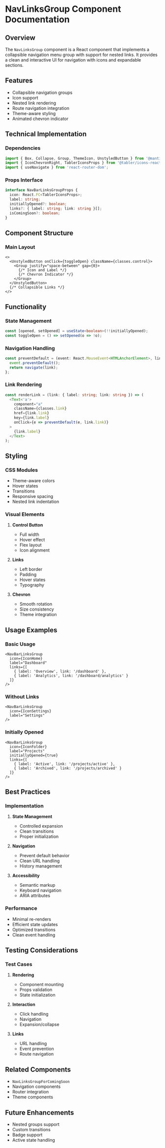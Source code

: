 # NavLinksGroup Component Documentation

## Overview
The `NavLinksGroup` component is a React component that implements a collapsible navigation menu group with support for nested links. It provides a clean and interactive UI for navigation with icons and expandable sections.

## Features
- Collapsible navigation groups
- Icon support
- Nested link rendering
- Route navigation integration
- Theme-aware styling
- Animated chevron indicator

## Technical Implementation

### Dependencies
```typescript
import { Box, Collapse, Group, ThemeIcon, UnstyledButton } from '@mantine/core';
import { IconChevronRight, TablerIconsProps } from '@tabler/icons-react';
import { useNavigate } from 'react-router-dom';
```

### Props Interface
```typescript
interface NavBarLinksGroupProps {
  icon: React.FC<TablerIconsProps>;
  label: string;
  initiallyOpened?: boolean;
  links?: { label: string; link: string }[];
  isComingSoon?: boolean;
}
```

## Component Structure

### Main Layout
```tsx
<>
  <UnstyledButton onClick={toggleOpen} className={classes.control}>
    <Group justify="space-between" gap={0}>
      {/* Icon and Label */}
      {/* Chevron Indicator */}
    </Group>
  </UnstyledButton>
  {/* Collapsible Links */}
</>
```

## Functionality

### State Management
```typescript
const [opened, setOpened] = useState<boolean>(!!initiallyOpened);
const toggleOpen = () => setOpened(o => !o);
```

### Navigation Handling
```typescript
const preventDefault = (event: React.MouseEvent<HTMLAnchorElement>, link: string) => {
  event.preventDefault();
  return navigate(link);
};
```

### Link Rendering
```typescript
const renderLink = (link: { label: string; link: string }) => (
  <Text<'a'>
    component="a"
    className={classes.link}
    href={link.link}
    key={link.label}
    onClick={e => preventDefault(e, link.link)}
  >
    {link.label}
  </Text>
);
```

## Styling

### CSS Modules
- Theme-aware colors
- Hover states
- Transitions
- Responsive spacing
- Nested link indentation

### Visual Elements
1. **Control Button**
   - Full width
   - Hover effect
   - Flex layout
   - Icon alignment

2. **Links**
   - Left border
   - Padding
   - Hover states
   - Typography

3. **Chevron**
   - Smooth rotation
   - Size consistency
   - Theme integration

## Usage Examples

### Basic Usage
```tsx
<NavBarLinksGroup
  icon={IconHome}
  label="Dashboard"
  links={[
    { label: 'Overview', link: '/dashboard' },
    { label: 'Analytics', link: '/dashboard/analytics' }
  ]}
/>
```

### Without Links
```tsx
<NavBarLinksGroup
  icon={IconSettings}
  label="Settings"
/>
```

### Initially Opened
```tsx
<NavBarLinksGroup
  icon={IconFolder}
  label="Projects"
  initiallyOpened={true}
  links={[
    { label: 'Active', link: '/projects/active' },
    { label: 'Archived', link: '/projects/archived' }
  ]}
/>
```

## Best Practices

### Implementation
1. **State Management**
   - Controlled expansion
   - Clean transitions
   - Proper initialization

2. **Navigation**
   - Prevent default behavior
   - Clean URL handling
   - History management

3. **Accessibility**
   - Semantic markup
   - Keyboard navigation
   - ARIA attributes

### Performance
- Minimal re-renders
- Efficient state updates
- Optimized transitions
- Clean event handling

## Testing Considerations

### Test Cases
1. **Rendering**
   - Component mounting
   - Props validation
   - State initialization

2. **Interaction**
   - Click handling
   - Navigation
   - Expansion/collapse

3. **Links**
   - URL handling
   - Event prevention
   - Route navigation

## Related Components
- `NavLinksGroupForComingSoon`
- Navigation components
- Router integration
- Theme components

## Future Enhancements
- Nested groups support
- Custom transitions
- Badge support
- Active state handling
